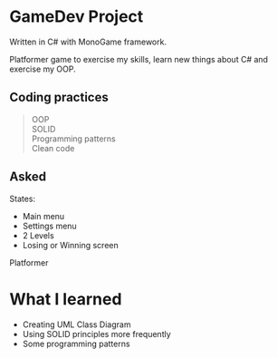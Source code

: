 # GameDev Project
Written in C# with MonoGame framework.

Platformer game to exercise my skills, learn new things about C# and exercise my OOP.

## Coding practices
> OOP  
> SOLID  
> Programming patterns   
> Clean code  

## Asked
States:
- Main menu
- Settings menu
- 2 Levels
- Losing or Winning screen

Platformer

# What I learned
- Creating UML Class Diagram
- Using SOLID principles more frequently
- Some programming patterns
